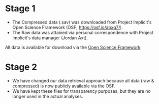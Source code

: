 # Stage 1

- The Compressed data (.sav) was downloaded from Project Implicit's Open Science Framework (OSF; https://osf.io/abxq7/).
- The Raw data was attained via personal correspondence with Project Implicit's data manager (Jordan Axt).

All data is available for download via the [Open Science Framework](https://osf.io/dw23y/)

# Stage 2

- We have changed our data retrieval approach because all data (raw & compressed) is now publicly available via the OSF.
- We have kept these files for transparency purposes, but they are no longer used in the actual analyses.
